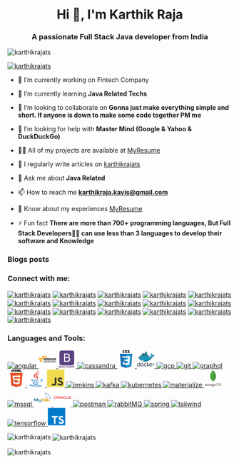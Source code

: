<h1 align="center">Hi 👋, I'm Karthik Raja</h1>
<h3 align="center">A passionate Full Stack Java developer from India</h3>

<p align="left"> <img src="https://komarev.com/ghpvc/?username=karthikrajats&label=Profile%20views&color=0e75b6&style=flat" alt="karthikrajats" /> </p>

<p align="left"> <a href="https://github.com/ryo-ma/github-profile-trophy"><img src="https://github-profile-trophy.vercel.app/?username=karthikrajats" alt="karthikrajats" /></a> </p>

- 🔭 I’m currently working on Fintech Company

- 🌱 I’m currently learning **Java Related Techs**

- 👯 I’m looking to collaborate on **Gonna just make everything simple and short. If anyone is down to make some code together PM me**

- 🤝 I’m looking for help with **Master Mind (Google & Yahoo & DuckDuckGo)**

- 👨‍💻 All of my projects are available at [MyResume](MyResume)

- 📝 I regularly write articles on [karthikrajats](blogPost)

- 💬 Ask me about **Java Related**

- 📫 How to reach me **karthikraja.kavis@gmail.com**

- 📄 Know about my experiences [MyResume](MyResume)

- ⚡ Fun fact **There are more than 700+ programming languages, But Full Stack Developers👨‍💻 can use less than 3 languages to develop their software and Knowledge**

### Blogs posts
<!-- BLOG-POST-LIST:START -->
<!-- BLOG-POST-LIST:END -->

<h3 align="left">Connect with me:</h3>
<p align="left">
<a href="https://codepen.io/karthikrajats" target="blank"><img align="center" src="https://raw.githubusercontent.com/rahuldkjain/github-profile-readme-generator/master/src/images/icons/Social/codepen.svg" alt="karthikrajats" height="30" width="40" /></a>
<a href="https://dev.to/karthikrajats" target="blank"><img align="center" src="https://cdn.jsdelivr.net/npm/simple-icons@3.0.1/icons/dev-dot-to.svg" alt="karthikrajats" height="30" width="40" /></a>
<a href="https://twitter.com/karthikrajats" target="blank"><img align="center" src="https://raw.githubusercontent.com/rahuldkjain/github-profile-readme-generator/master/src/images/icons/Social/twitter.svg" alt="karthikrajats" height="30" width="40" /></a>
<a href="https://linkedin.com/in/karthikrajats" target="blank"><img align="center" src="https://raw.githubusercontent.com/rahuldkjain/github-profile-readme-generator/master/src/images/icons/Social/linked-in-alt.svg" alt="karthikrajats" height="30" width="40" /></a>
<a href="https://codesandbox.com/karthikrajats" target="blank"><img align="center" src="https://cdn.jsdelivr.net/npm/simple-icons@3.0.1/icons/codesandbox.svg" alt="karthikrajats" height="30" width="40" /></a>
<a href="https://fb.com/karthikrajats" target="blank"><img align="center" src="https://raw.githubusercontent.com/rahuldkjain/github-profile-readme-generator/master/src/images/icons/Social/facebook.svg" alt="karthikrajats" height="30" width="40" /></a>
<a href="https://instagram.com/karthikrajats" target="blank"><img align="center" src="https://raw.githubusercontent.com/rahuldkjain/github-profile-readme-generator/master/src/images/icons/Social/instagram.svg" alt="karthikrajats" height="30" width="40" /></a>
<a href="https://dribbble.com/karthikrajats" target="blank"><img align="center" src="https://raw.githubusercontent.com/rahuldkjain/github-profile-readme-generator/master/src/images/icons/Social/dribbble.svg" alt="karthikrajats" height="30" width="40" /></a>
<a href="https://medium.com/karthikrajats" target="blank"><img align="center" src="https://raw.githubusercontent.com/rahuldkjain/github-profile-readme-generator/master/src/images/icons/Social/medium.svg" alt="karthikrajats" height="30" width="40" /></a>
<a href="https://www.youtube.com/c/karthikrajats" target="blank"><img align="center" src="https://raw.githubusercontent.com/rahuldkjain/github-profile-readme-generator/master/src/images/icons/Social/youtube.svg" alt="karthikrajats" height="30" width="40" /></a>
<a href="https://www.codechef.com/users/karthikrajats" target="blank"><img align="center" src="https://cdn.jsdelivr.net/npm/simple-icons@3.1.0/icons/codechef.svg" alt="karthikrajats" height="30" width="40" /></a>
<a href="https://www.hackerrank.com/karthikrajats" target="blank"><img align="center" src="https://raw.githubusercontent.com/rahuldkjain/github-profile-readme-generator/master/src/images/icons/Social/hackerrank.svg" alt="karthikrajats" height="30" width="40" /></a>
<a href="https://codeforces.com/profile/karthikrajats" target="blank"><img align="center" src="https://cdn.jsdelivr.net/npm/simple-icons@3.0.1/icons/codeforces.svg" alt="karthikrajats" height="30" width="40" /></a>
<a href="https://www.leetcode.com/karthikrajats" target="blank"><img align="center" src="https://raw.githubusercontent.com/rahuldkjain/github-profile-readme-generator/master/src/images/icons/Social/leet-code.svg" alt="karthikrajats" height="30" width="40" /></a>
<a href="https://www.hackerearth.com/karthikrajats" target="blank"><img align="center" src="https://raw.githubusercontent.com/rahuldkjain/github-profile-readme-generator/master/src/images/icons/Social/hackerearth.svg" alt="karthikrajats" height="30" width="40" /></a>
<a href="https://auth.geeksforgeeks.org/user/karthikrajats" target="blank"><img align="center" src="https://raw.githubusercontent.com/rahuldkjain/github-profile-readme-generator/master/src/images/icons/Social/geeks-for-geeks.svg" alt="karthikrajats" height="30" width="40" /></a>
</p>

<h3 align="left">Languages and Tools:</h3>
<p align="left"> <a href="https://angular.io" target="_blank"> <img src="https://angular.io/assets/images/logos/angular/angular.svg" alt="angular" width="40" height="40"/> </a> <a href="https://aws.amazon.com" target="_blank"> <img src="https://raw.githubusercontent.com/devicons/devicon/master/icons/amazonwebservices/amazonwebservices-original-wordmark.svg" alt="aws" width="40" height="40"/> </a> <a href="https://getbootstrap.com" target="_blank"> <img src="https://raw.githubusercontent.com/devicons/devicon/master/icons/bootstrap/bootstrap-plain-wordmark.svg" alt="bootstrap" width="40" height="40"/> </a> <a href="https://cassandra.apache.org/" target="_blank"> <img src="https://www.vectorlogo.zone/logos/apache_cassandra/apache_cassandra-icon.svg" alt="cassandra" width="40" height="40"/> </a> <a href="https://www.w3schools.com/css/" target="_blank"> <img src="https://raw.githubusercontent.com/devicons/devicon/master/icons/css3/css3-original-wordmark.svg" alt="css3" width="40" height="40"/> </a> <a href="https://www.docker.com/" target="_blank"> <img src="https://raw.githubusercontent.com/devicons/devicon/master/icons/docker/docker-original-wordmark.svg" alt="docker" width="40" height="40"/> </a> <a href="https://cloud.google.com" target="_blank"> <img src="https://www.vectorlogo.zone/logos/google_cloud/google_cloud-icon.svg" alt="gcp" width="40" height="40"/> </a> <a href="https://git-scm.com/" target="_blank"> <img src="https://www.vectorlogo.zone/logos/git-scm/git-scm-icon.svg" alt="git" width="40" height="40"/> </a> <a href="https://graphql.org" target="_blank"> <img src="https://www.vectorlogo.zone/logos/graphql/graphql-icon.svg" alt="graphql" width="40" height="40"/> </a> <a href="https://www.w3.org/html/" target="_blank"> <img src="https://raw.githubusercontent.com/devicons/devicon/master/icons/html5/html5-original-wordmark.svg" alt="html5" width="40" height="40"/> </a> <a href="https://www.java.com" target="_blank"> <img src="https://raw.githubusercontent.com/devicons/devicon/master/icons/java/java-original.svg" alt="java" width="40" height="40"/> </a> <a href="https://developer.mozilla.org/en-US/docs/Web/JavaScript" target="_blank"> <img src="https://raw.githubusercontent.com/devicons/devicon/master/icons/javascript/javascript-original.svg" alt="javascript" width="40" height="40"/> </a> <a href="https://www.jenkins.io" target="_blank"> <img src="https://www.vectorlogo.zone/logos/jenkins/jenkins-icon.svg" alt="jenkins" width="40" height="40"/> </a> <a href="https://kafka.apache.org/" target="_blank"> <img src="https://www.vectorlogo.zone/logos/apache_kafka/apache_kafka-icon.svg" alt="kafka" width="40" height="40"/> </a> <a href="https://kubernetes.io" target="_blank"> <img src="https://www.vectorlogo.zone/logos/kubernetes/kubernetes-icon.svg" alt="kubernetes" width="40" height="40"/> </a> <a href="https://materializecss.com/" target="_blank"> <img src="https://raw.githubusercontent.com/prplx/svg-logos/5585531d45d294869c4eaab4d7cf2e9c167710a9/svg/materialize.svg" alt="materialize" width="40" height="40"/> </a> <a href="https://www.mongodb.com/" target="_blank"> <img src="https://raw.githubusercontent.com/devicons/devicon/master/icons/mongodb/mongodb-original-wordmark.svg" alt="mongodb" width="40" height="40"/> </a> <a href="https://www.microsoft.com/en-us/sql-server" target="_blank"> <img src="https://www.svgrepo.com/show/303229/microsoft-sql-server-logo.svg" alt="mssql" width="40" height="40"/> </a> <a href="https://www.mysql.com/" target="_blank"> <img src="https://raw.githubusercontent.com/devicons/devicon/master/icons/mysql/mysql-original-wordmark.svg" alt="mysql" width="40" height="40"/> </a> <a href="https://www.oracle.com/" target="_blank"> <img src="https://raw.githubusercontent.com/devicons/devicon/master/icons/oracle/oracle-original.svg" alt="oracle" width="40" height="40"/> </a> <a href="https://postman.com" target="_blank"> <img src="https://www.vectorlogo.zone/logos/getpostman/getpostman-icon.svg" alt="postman" width="40" height="40"/> </a> <a href="https://www.rabbitmq.com" target="_blank"> <img src="https://www.vectorlogo.zone/logos/rabbitmq/rabbitmq-icon.svg" alt="rabbitMQ" width="40" height="40"/> </a> <a href="https://spring.io/" target="_blank"> <img src="https://www.vectorlogo.zone/logos/springio/springio-icon.svg" alt="spring" width="40" height="40"/> </a> <a href="https://tailwindcss.com/" target="_blank"> <img src="https://www.vectorlogo.zone/logos/tailwindcss/tailwindcss-icon.svg" alt="tailwind" width="40" height="40"/> </a> <a href="https://www.tensorflow.org" target="_blank"> <img src="https://www.vectorlogo.zone/logos/tensorflow/tensorflow-icon.svg" alt="tensorflow" width="40" height="40"/> </a> <a href="https://www.typescriptlang.org/" target="_blank"> <img src="https://raw.githubusercontent.com/devicons/devicon/master/icons/typescript/typescript-original.svg" alt="typescript" width="40" height="40"/> </a> </p>

<p><img align="left" src="https://github-readme-stats.vercel.app/api/top-langs?username=karthikrajats&show_icons=true&locale=en&layout=compact" alt="karthikrajats" /></p>

<p>&nbsp;<img align="center" src="https://github-readme-stats.vercel.app/api?username=karthikrajats&show_icons=true&locale=en" alt="karthikrajats" /></p>

<p><img align="center" src="https://github-readme-streak-stats.herokuapp.com/?user=karthikrajats&" alt="karthikrajats" /></p>
